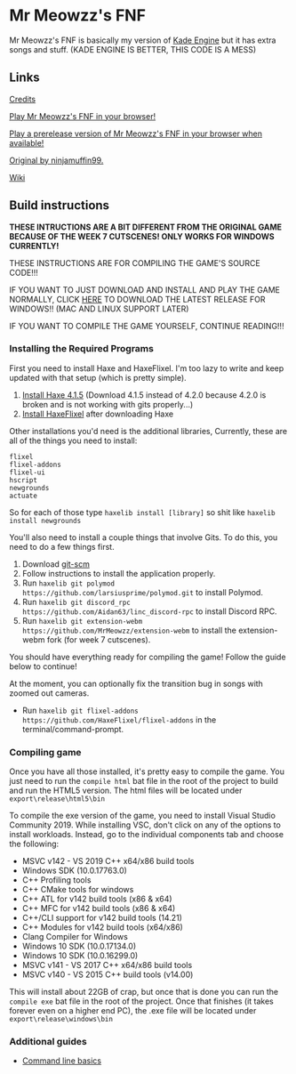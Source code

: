 # Mr Meowzz's FNF

Mr Meowzz's FNF is basically my version of [Kade Engine](https://github.com/KadeDev/Kade-Engine) but it has extra songs and stuff. (KADE ENGINE IS BETTER, THIS CODE IS A MESS)

## Links

[Credits](https://github.com/MrMeowzz/Funkin-MrMeowzz/wiki/credits)

[Play Mr Meowzz's FNF in your browser!](https://mrmeowzz.github.io/Funkin-MrMeowzz/web)

[Play a prerelease version of Mr Meowzz's FNF in your browser when available!](https://mrmeowzz.github.io/Funkin-MrMeowzz/webprerelease)

[Original by ninjamuffin99.](https://github.com/ninjamuffin99/Funkin)

[Wiki](https://github.com/MrMeowzz/Funkin-MrMeowzz/wiki)

## Build instructions

**THESE INTRUCTIONS ARE A BIT DIFFERENT FROM THE ORIGINAL GAME BECAUSE OF THE WEEK 7 CUTSCENES! ONLY WORKS FOR WINDOWS CURRENTLY!**

THESE INSTRUCTIONS ARE FOR COMPILING THE GAME'S SOURCE CODE!!!

IF YOU WANT TO JUST DOWNLOAD AND INSTALL AND PLAY THE GAME NORMALLY, CLICK [HERE](https://github.com/MrMeowzz/Funkin-MrMeowzz/releases/latest/download/Funkin.zip) TO DOWNLOAD THE LATEST RELEASE FOR WINDOWS!! (MAC AND LINUX SUPPORT LATER)

IF YOU WANT TO COMPILE THE GAME YOURSELF, CONTINUE READING!!!

### Installing the Required Programs

First you need to install Haxe and HaxeFlixel. I'm too lazy to write and keep updated with that setup (which is pretty simple). 
1. [Install Haxe 4.1.5](https://haxe.org/download/version/4.1.5/) (Download 4.1.5 instead of 4.2.0 because 4.2.0 is broken and is not working with gits properly...)
2. [Install HaxeFlixel](https://haxeflixel.com/documentation/install-haxeflixel/) after downloading Haxe

Other installations you'd need is the additional libraries, Currently, these are all of the things you need to install:
```
flixel
flixel-addons
flixel-ui
hscript
newgrounds
actuate
```
So for each of those type `haxelib install [library]` so shit like `haxelib install newgrounds`

You'll also need to install a couple things that involve Gits. To do this, you need to do a few things first.
1. Download [git-scm](https://git-scm.com/downloads)
2. Follow instructions to install the application properly.
3. Run `haxelib git polymod https://github.com/larsiusprime/polymod.git` to install Polymod.
4. Run `haxelib git discord_rpc https://github.com/Aidan63/linc_discord-rpc` to install Discord RPC.
5. Run `haxelib git extension-webm https://github.com/MrMeowzz/extension-webm` to install the extension-webm fork (for week 7 cutscenes).

You should have everything ready for compiling the game! Follow the guide below to continue!

At the moment, you can optionally fix the transition bug in songs with zoomed out cameras.
- Run `haxelib git flixel-addons https://github.com/HaxeFlixel/flixel-addons` in the terminal/command-prompt.

### Compiling game

Once you have all those installed, it's pretty easy to compile the game. You just need to run the `compile html` bat file in the root of the project to build and run the HTML5 version. The html files will be located under `export\release\html5\bin`

To compile the exe version of the game, you need to install Visual Studio Community 2019. While installing VSC, don't click on any of the options to install workloads. Instead, go to the individual components tab and choose the following:
* MSVC v142 - VS 2019 C++ x64/x86 build tools
* Windows SDK (10.0.17763.0)
* C++ Profiling tools
* C++ CMake tools for windows
* C++ ATL for v142 build tools (x86 & x64)
* C++ MFC for v142 build tools (x86 & x64)
* C++/CLI support for v142 build tools (14.21)
* C++ Modules for v142 build tools (x64/x86)
* Clang Compiler for Windows
* Windows 10 SDK (10.0.17134.0)
* Windows 10 SDK (10.0.16299.0)
* MSVC v141 - VS 2017 C++ x64/x86 build tools
* MSVC v140 - VS 2015 C++ build tools (v14.00)

This will install about 22GB of crap, but once that is done you can run the `compile exe` bat file in the root of the project. Once that finishes (it takes forever even on a higher end PC), the .exe file will be located under `export\release\windows\bin`

### Additional guides

- [Command line basics](https://ninjamuffin99.newgrounds.com/news/post/1090480)

